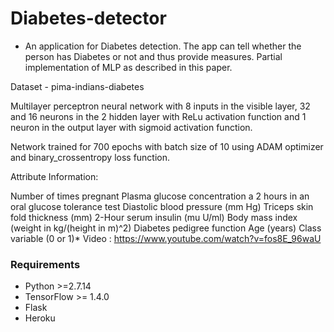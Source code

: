 # Diabetes-detector

* An application for Diabetes detection. The app can tell whether the person has Diabetes or not and thus provide measures.
Partial implementation of MLP as described in this paper.

Dataset - pima-indians-diabetes

Multilayer perceptron neural network with 8 inputs in the visible layer, 32 and 16 neurons in the 2 hidden layer with ReLu activation function and 1 neuron in the output layer with sigmoid activation function.

Network trained for 700 epochs with batch size of 10 using ADAM optimizer and binary_crossentropy loss function.

Attribute Information:

Number of times pregnant
Plasma glucose concentration a 2 hours in an oral glucose tolerance test
Diastolic blood pressure (mm Hg)
Triceps skin fold thickness (mm)
2-Hour serum insulin (mu U/ml)
Body mass index (weight in kg/(height in m)^2)
Diabetes pedigree function
Age (years)
Class variable (0 or 1)*
Video : https://www.youtube.com/watch?v=fos8E_96waU

### Requirements ###

* Python >=2.7.14
* TensorFlow >= 1.4.0
* Flask
* Heroku
